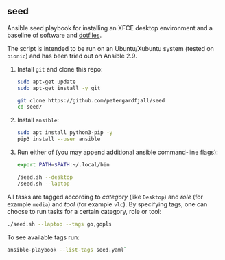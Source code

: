 ## seed

Ansible seed playbook for installing an XFCE desktop environment and a baseline
of software and [dotfiles](https://github.com/petergardfjall/dotfiles).

The script is intended to be run on an Ubuntu/Xubuntu system (tested on
`bionic`) and has been tried out on Ansible 2.9.

1.  Install `git` and clone this repo:

    ```bash
    sudo apt-get update
    sudo apt-get install -y git

    git clone https://github.com/petergardfjall/seed
    cd seed/
    ```

2.  Install `ansible`:

    ```bash
    sudo apt install python3-pip -y
    pip3 install --user ansible
    ```

3.  Run either of (you may append additional ansible command-line flags):

    ```bash
    export PATH=$PATH:~/.local/bin

    /seed.sh --desktop
    /seed.sh --laptop
    ```

All tasks are tagged according to _category_ (like `Desktop`) and _role_ (for
example `media`) and _tool_ (for example `vlc`). By specifying tags, one can
choose to run tasks for a certain category, role or tool:

```bash
./seed.sh --laptop --tags go,gopls
```

To see available tags run:

```bash
ansible-playbook --list-tags seed.yaml`
```

